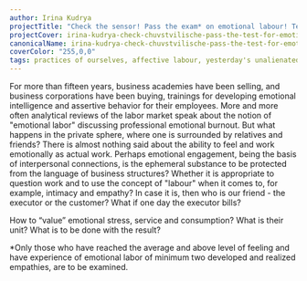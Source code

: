 ```yaml
---
author: Irina Kudrya
projectTitle: "Check the sensor! Pass the exam* on emotional labour! Test-discussion of emotional labour, its appropriation by corporate ethics, empathy and intimacy"
projectCover: irina-kudrya-check-chuvstvilische-pass-the-test-for-emotional-labour-01.jpg
canonicalName: irina-kudrya-check-chuvstvilische-pass-the-test-for-emotional-labour
coverColor: "255,0,0"
tags: practices of ourselves, affective labour, yesterday's unalienated celebration, psychodata, production drama, extensions, sanatorium, terror of relationship
---
```


For more than fifteen years, business academies have been selling, and business corporations have been buying, trainings for developing emotional intelligence and assertive behavior for their employees. More and more often analytical reviews of the labor market speak about the notion of "emotional labor" discussing professional emotional burnout. But what happens in the private sphere, where one is surrounded by relatives and friends? There is almost nothing said about the ability to feel and work emotionally as actual work. Perhaps emotional engagement, being the basis of interpersonal connections, is the ephemeral substance to be protected from the language of business structures? Whether it is appropriate to question work and to use the concept of "labour" when it comes to, for example, intimacy and empathy? In case it is, then who is our friend - the executor or the customer? What if one day the executor bills?

How to “value” emotional stress, service and consumption? What is their unit? What is to be done with the result?

*Only those who have reached the average and above level of feeling and have experience of emotional labor of minimum two developed and realized empathies, are to be examined.
